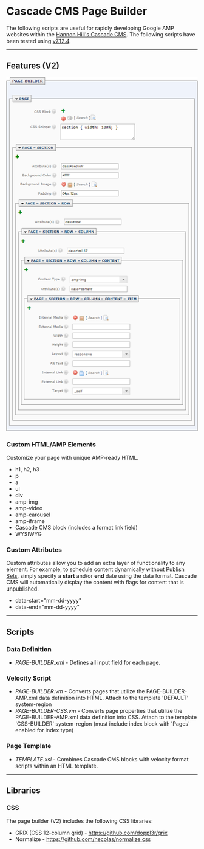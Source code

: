 # Cascade CMS Page Builder
The following scripts are useful for rapidly developing Google AMP websites within the [Hannon Hill's Cascade CMS](https://www.hannonhill.com/products/cascade-cms/index.html). The following scripts have been tested using [v7.12.4](https://www.hannonhill.com/cascadeserver/releases/7.12.4/index.html?utm_medium=rss).

------------

## Features (V2)
![page builder description](https://raw.githubusercontent.com/doppl3r/cascade-cms-page-builder/master/assets/page-builder-description.png)

### Custom HTML/AMP Elements
Customize your page with unique AMP-ready HTML.

  - h1, h2, h3
  - p
  - a
  - ul
  - div
  - amp-img
  - amp-video
  - amp-carousel
  - amp-iframe
  - Cascade CMS block (includes a format link field)
  - WYSIWYG

### Custom Attributes
Custom attributes allow you to add an extra layer of functionality to any element. For example, to schedule content dynamically without [Publish Sets](https://www.hannonhill.com/cascadecms/latest/content-authoring/publishing/publish-sets.html), simply specify a **start** and/or **end** date using the data format. Cascade CMS will automatically display the content with flags for content that is unpublished.

  - data-start="mm-dd-yyyy"
  - data-end="mm-dd-yyyy"

------------

## Scripts

### Data Definition
  - *PAGE-BUILDER.xml* - Defines all input field for each page.

### Velocity Script
  - *PAGE-BUILDER.vm* - Converts pages that utilize the PAGE-BUILDER-AMP.xml data definition into HTML. Attach to the template 'DEFAULT' system-region
  - *PAGE-BUILDER-CSS.vm* - Converts page properties that utilize the PAGE-BUILDER-AMP.xml data definition into CSS. Attach to the template 'CSS-BUILDER' system-region (must include index block with 'Pages' enabled for index type)

### Page Template
  - *TEMPLATE.xsl* - Combines Cascade CMS blocks with velocity format scripts within an HTML template.

------------

## Libraries

### CSS
The page builder (V2) includes the following CSS libraries:
  - GRIX (CSS 12-column grid) - https://github.com/doppl3r/grix
  - Normalize - https://github.com/necolas/normalize.css
